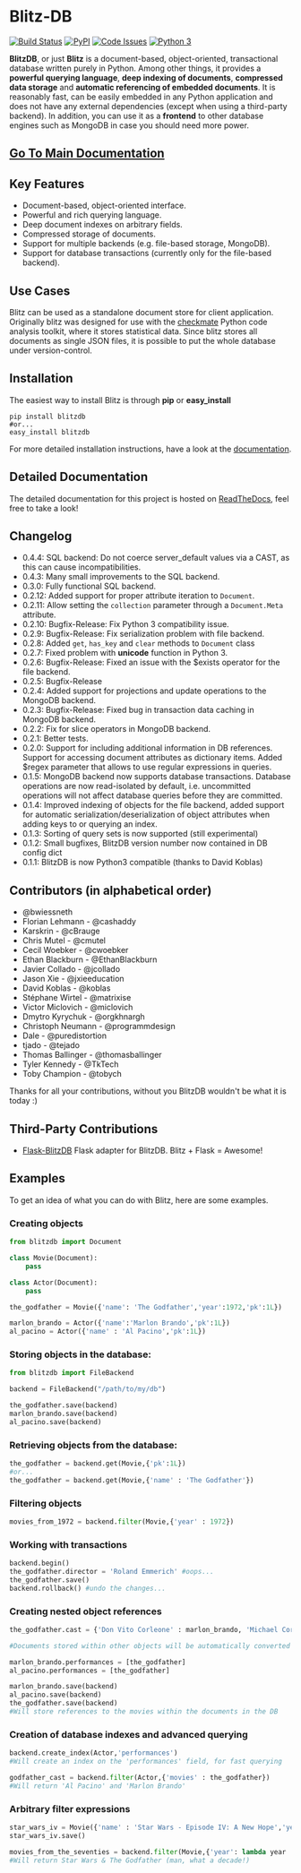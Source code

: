 # Blitz-DB

[![Build Status](https://travis-ci.org/adewes/blitzdb.svg?branch=master)](https://travis-ci.org/adewes/blitzdb)
[![PyPI](https://img.shields.io/pypi/v/blitzdb.svg?maxAge=1000)](https://pypi.python.org/pypi/blitzdb)
[![Code Issues](http://www.quantifiedcode.com/api/v1/project/gh:adewes:blitzdb/badge.svg)](http://www.quantifiedcode.com/app/project/gh:adewes:blitzdb)
[![Python 3](http://img.shields.io/badge/Python%203%20-compatible-brightgreen.svg)](https://www.python.org/download/releases/3.0/)

**BlitzDB**, or just **Blitz** is a document-based, object-oriented, transactional database written purely in Python. Among other things, it provides a **powerful querying language**, **deep indexing of documents**, **compressed data storage** and **automatic referencing of embedded documents**. It is reasonably fast, can be easily embedded in any Python application and does not have any external dependencies (except when using a third-party backend). In addition, you can use it as a **frontend** to other database engines such as MongoDB in case you should need more power.

## [Go To Main Documentation](http://blitzdb.readthedocs.org)

## Key Features

* Document-based, object-oriented interface.
* Powerful and rich querying language.
* Deep document indexes on arbitrary fields.
* Compressed storage of documents.
* Support for multiple backends (e.g. file-based storage, MongoDB).
* Support for database transactions (currently only for the file-based backend).

## Use Cases

Blitz can be used as a standalone document store for client application. Originally blitz was designed for use with the [checkmate](https://github.com/quantifiedcode/checkmate) Python code analysis toolkit, where it stores statistical data. Since blitz stores all documents as single JSON files, it is possible to put the whole database under version-control.

## Installation

The easiest way to install Blitz is through **pip** or **easy_install**

    pip install blitzdb
    #or...
    easy_install blitzdb

For more detailed installation instructions, have a look at the [documentation](http://blitzdb.readthedocs.org).

## Detailed Documentation

The detailed documentation for this project is hosted on [ReadTheDocs](http://blitzdb.readthedocs.org), feel free to take a look!

## Changelog

* 0.4.4: SQL backend: Do not coerce server_default values via a CAST, as this can cause incompatibilities.
* 0.4.3: Many small improvements to the SQL backend.
* 0.3.0: Fully functional SQL backend.
* 0.2.12: Added support for proper attribute iteration to `Document`.
* 0.2.11: Allow setting the `collection` parameter through a `Document.Meta` attribute.
* 0.2.10: Bugfix-Release: Fix Python 3 compatibility issue.
* 0.2.9: Bugfix-Release: Fix serialization problem with file backend.
* 0.2.8: Added `get`, `has_key` and `clear` methods to `Document` class
* 0.2.7: Fixed problem with __unicode__ function in Python 3.
* 0.2.6: Bugfix-Release: Fixed an issue with the $exists operator for the file backend.
* 0.2.5: Bugfix-Release
* 0.2.4: Added support for projections and update operations to the MongoDB backend.
* 0.2.3: Bugfix-Release: Fixed bug in transaction data caching in MongoDB backend.
* 0.2.2: Fix for slice operators in MongoDB backend.
* 0.2.1: Better tests.
* 0.2.0: Support for including additional information in DB references. Support for accessing document attributes as dictionary items.
         Added $regex parameter that allows to use regular expressions in queries.
* 0.1.5: MongoDB backend now supports database transactions. Database operations are now read-isolated by default, i.e.
         uncommitted operations will not affect database queries before they are committed.
* 0.1.4: Improved indexing of objects for the file backend, added support for automatic serialization/deserialization
         of object attributes when adding keys to or querying an index.
* 0.1.3: Sorting of query sets is now supported (still experimental)
* 0.1.2: Small bugfixes, BlitzDB version number now contained in DB config dict
* 0.1.1: BlitzDB is now Python3 compatible (thanks to David Koblas)

## Contributors (in alphabetical order)

*  @bwiessneth
*  Florian Lehmann - @cashaddy
*  Karskrin - @cBrauge
*  Chris Mutel - @cmutel
*  Cecil Woebker - @cwoebker
*  Ethan Blackburn - @EthanBlackburn
*  Javier Collado - @jcollado
*  Jason Xie - @jxieeducation
*  David Koblas - @koblas
*  Stéphane Wirtel - @matrixise
*  Victor Miclovich - @miclovich
*  Dmytro Kyrychuk - @orgkhnargh
*  Christoph Neumann - @programmdesign
*  Dale - @puredistortion
*  tjado - @tejado
*  Thomas Ballinger - @thomasballinger
*  Tyler Kennedy - @TkTech
*  Toby Champion - @tobych

Thanks for all your contributions, without you BlitzDB wouldn't be what it is today :)

## Third-Party Contributions

* [Flask-BlitzDB](https://github.com/puredistortion/flask-blitzdb) Flask adapter for BlitzDB. Blitz + Flask = Awesome!

## Examples

To get an idea of what you can do with Blitz, here are some examples.

### Creating objects

```python
from blitzdb import Document

class Movie(Document):
    pass

class Actor(Document):
    pass

the_godfather = Movie({'name': 'The Godfather','year':1972,'pk':1L})

marlon_brando = Actor({'name':'Marlon Brando','pk':1L})
al_pacino = Actor({'name' : 'Al Pacino','pk':1L})
```

### Storing objects in the database:

```python
from blitzdb import FileBackend

backend = FileBackend("/path/to/my/db")

the_godfather.save(backend)
marlon_brando.save(backend)
al_pacino.save(backend)
```

### Retrieving objects from the database:

```python
the_godfather = backend.get(Movie,{'pk':1L})
#or...
the_godfather = backend.get(Movie,{'name' : 'The Godfather'})
```

### Filtering objects

```python
movies_from_1972 = backend.filter(Movie,{'year' : 1972})
```

### Working with transactions

```python
backend.begin()
the_godfather.director = 'Roland Emmerich' #oops...
the_godfather.save()
backend.rollback() #undo the changes...
```

### Creating nested object references

```python
the_godfather.cast = {'Don Vito Corleone' : marlon_brando, 'Michael Corleone' : al_pacino}

#Documents stored within other objects will be automatically converted to database references.

marlon_brando.performances = [the_godfather]
al_pacino.performances = [the_godfather]

marlon_brando.save(backend)
al_pacino.save(backend)
the_godfather.save(backend)
#Will store references to the movies within the documents in the DB
```

### Creation of database indexes and advanced querying

```python
backend.create_index(Actor,'performances')
#Will create an index on the 'performances' field, for fast querying

godfather_cast = backend.filter(Actor,{'movies' : the_godfather})
#Will return 'Al Pacino' and 'Marlon Brando'
```

### Arbitrary filter expressions

```python
star_wars_iv = Movie({'name' : 'Star Wars - Episode IV: A New Hope','year': 1977})
star_wars_iv.save()

movies_from_the_seventies = backend.filter(Movie,{'year': lambda year : year >= 1970 and year < 1980})
#Will return Star Wars & The Godfather (man, what a decade!)
```
